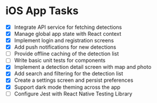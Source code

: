 # iOS App Tasks

- [x] Integrate API service for fetching detections
- [x] Manage global app state with React context
- [x] Implement login and registration screens
- [x] Add push notifications for new detections
- [ ] Provide offline caching of the detection list
- [ ] Write basic unit tests for components
- [x] Implement a detection detail screen with map and photo
- [x] Add search and filtering for the detection list
- [x] Create a settings screen and persist preferences
- [x] Support dark mode theming across the app
- [ ] Configure Jest with React Native Testing Library
